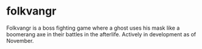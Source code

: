 # folkvangr

Folkvangr is a boss fighting game where a ghost uses his mask like a boomerang axe in their battles in the afterlife.
Actively in development as of November.

